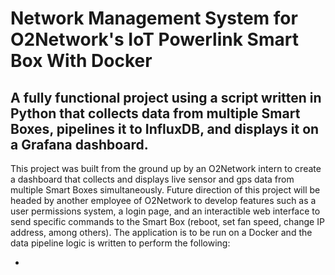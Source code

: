 # Network Management System for O2Network's IoT Powerlink Smart Box With Docker

## A fully functional project using a script written in Python that collects data from multiple Smart Boxes, pipelines it to InfluxDB, and displays it on a Grafana dashboard.

This project was built from the ground up by an O2Network intern to create a dashboard that collects and displays live sensor and gps data from multiple Smart Boxes simultaneously. Future direction of this project will be headed by another employee of O2Network to develop features such as a user permissions system, a login page, and an interactible web interface to send specific commands to the Smart Box (reboot, set fan speed, change IP address, among others). The application is to be run on a Docker and the data pipeline logic is written to perform the following:

* 



